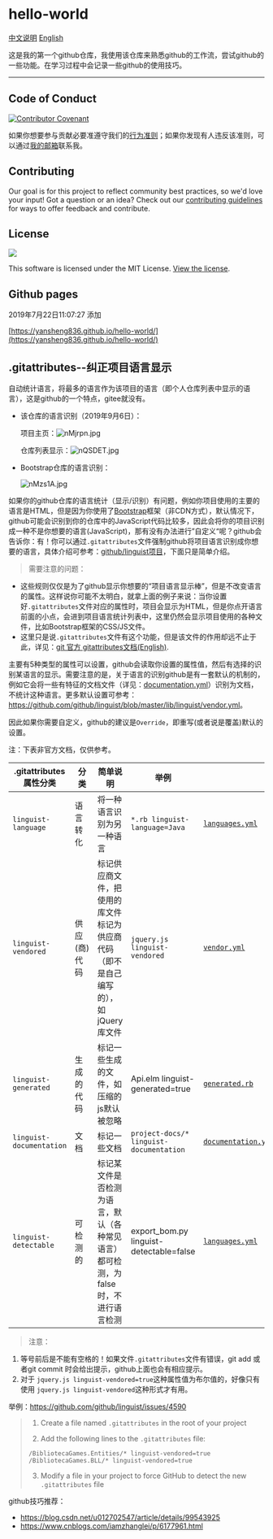 hello-world
======

[中文说明](https://github.com/yansheng836/hello-world/blob/master/README.md)  [English](https://github.com/yansheng836/hello-world/blob/master/README-en.md)

这是我的第一个github仓库，我使用该仓库来熟悉github的工作流，尝试github的一些功能。在学习过程中会记录一些github的使用技巧。

---



## Code of Conduct

[![Contributor Covenant](https://img.shields.io/badge/Contributor%20Covenant-v1.4%20adopted-ff69b4.svg)](code-of-conduct.md)

如果你想要参与贡献必要准遵守我们的[行为准则](code-of-conduct.md)；如果你发现有人违反该准则，可以通过[我的邮箱](yansheng0063@163.com)联系我。



## Contributing

Our goal is for this project to reflect community best practices, so we'd love your input! Got a question or an idea? Check out our [contributing guidelines](CONTRIBUTING.md) for ways to offer feedback and contribute.




## License

<div style="text-align:left"><img src="https://img.shields.io/github/license/yansheng836/hello-world.svg"/></div>

This software is licensed under the MIT License. [View the license](https://github.com/yansheng836/hello-world/blob/master/LICENSE).





## Github pages

2019年7月22日11:07:27 添加 

[https://yansheng836.github.io/hello-world/](https://yansheng836.github.io/hello-world/)



## .gitattributes--纠正项目语言显示

自动统计语言，将最多的语言作为该项目的语言（即个人仓库列表中显示的语言），这是github的一个特点，gitee就没有。

- 该仓库的语言识别（2019年9月6日）：

  项目主页：![nMjrpn.jpg](https://s2.ax1x.com/2019/09/06/nMjrpn.jpg)

  仓库列表显示：![nQSDET.jpg](https://s2.ax1x.com/2019/09/06/nQSDET.jpg)

- Bootstrap仓库的语言识别：
  
  ![nMzs1A.jpg](https://s2.ax1x.com/2019/09/06/nMzs1A.jpg)

如果你的github仓库的语言统计（显示/识别）有问题，例如你项目使用的主要的语言是HTML，但是因为你使用了[Bootstrap](https://github.com/twbs/bootstrap)框架（非CDN方式），默认情况下，github可能会识别到你的仓库中的JavaScript代码比较多，因此会将你的项目识别成一种不是你想要的语言(JavaScript)，那有没有办法进行”自定义“呢？github会告诉你：有！你可以通过`.gitattributes`文件强制github将项目语言识别成你想要的语言，具体介绍可参考：[github/linguist项目](https://github.com/github/linguist)，下面只是简单介绍。



> 需要注意的问题：

- 这些规则仅仅是为了github显示你想要的“项目语言显示棒”，但是不改变语言的属性。这样说你可能不太明白，就拿上面的例子来说：当你设置好`.gitattributes`文件对应的属性时，项目会显示为HTML，但是你点开语言前面的小点，会进到项目语言统计列表中，这里仍然会显示项目使用的各种文件，比如Bootstrap框架的CSS/JS文件。
- 这里只是说`.gitattributes`文件有这个功能，但是该文件的作用却远不止于此，详见：[git 官方 gitattributes文档(English)](https://git-scm.com/docs/gitattributes).



主要有5种类型的属性可以设置，github会读取你设置的属性值，然后有选择的识别某语言的显示。需要注意的是，关于语言的识别github是有一套默认的机制的，例如它会将一些有特征的文档文件（详见：[documentation.yml](https://github.com/github/linguist/blob/master/lib/linguist/documentation.yml)）识别为文档，不统计这种语言。更多默认设置可参考：<https://github.com/github/linguist/blob/master/lib/linguist/vendor.yml>。



因此如果你需要自定义，github的建议是`Override`，即重写(或者说是覆盖)默认的设置。



注：下表非官方文档，仅供参考。

| .gitattributes属性分类   | 分类         | 简单说明                                                     | 举例                                    |                                                              |
| ------------------------ | ------------ | ------------------------------------------------------------ | --------------------------------------- | ------------------------------------------------------------ |
| `linguist-language`      | 语言转化     | 将一种语言识别为另一种语言                                   | `*.rb linguist-language=Java`           | [`languages.yml`](https://github.com/github/linguist/blob/master/lib/linguist/languages.yml) |
| `linguist-vendored`      | 供应(商)代码 | 标记供应商文件，把使用的库文件标记为供应商代码（即不是自己编写的），如jQuery库文件 | `jquery.js linguist-vendored`           | [`vendor.yml`](https://github.com/github/linguist/blob/master/lib/linguist/vendor.yml) |
| `linguist-generated`     | 生成的代码   | 标记一些生成的文件，如压缩的js默认被忽略                     | Api.elm linguist-generated=true         | [`generated.rb`](https://github.com/github/linguist/blob/master/lib/linguist/generated.rb) |
| `linguist-documentation` | 文档         | 标记一些文档                                                 | `project-docs/* linguist-documentation` | [`documentation.yml`](https://github.com/github/linguist/blob/master/lib/linguist/documentation.yml) |
| `linguist-detectable`    | 可检测的     | 标记某文件是否检测为语言，默认（各种常见语言）都可检测，为false时，不进行语言检测 | export_bom.py linguist-detectable=false | [`languages.yml`](https://github.com/github/linguist/blob/master/lib/linguist/languages.yml) |

> 注意：

1. 等号前后是不能有空格的！如果文件`.gitattributes`文件有错误，git add 或者git commit 时会给出提示，github上面也会有相应提示。
2. 对于  `jquery.js linguist-vendored=true`这种属性值为布尔值的，好像只有使用 `jquery.js linguist-vendored`这种形式才有用。




举例：<https://github.com/github/linguist/issues/4590>

>1. Create a file named `.gitattributes` in the root of your project
>
>2. Add the following lines to the `.gitattributes` file:
>
>   ```
>   /BibliotecaGames.Entities/* linguist-vendored=true
>   /BibliotecaGames.BLL/* linguist-vendored=true
>   ```
>
>3. Modify a file in your project to force GitHub to detect the new `.gitattributes` file





github技巧推荐：

- <https://blog.csdn.net/u012702547/article/details/99543925>
- <https://www.cnblogs.com/iamzhanglei/p/6177961.html>
